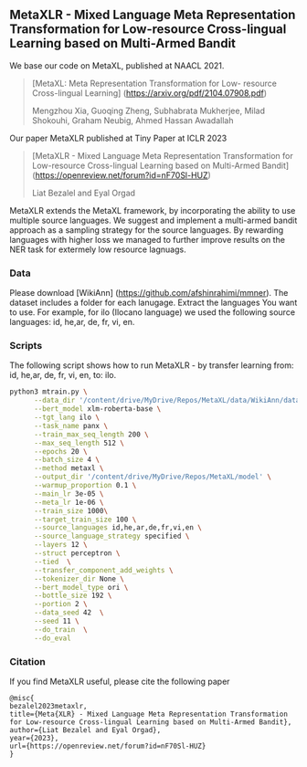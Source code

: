 ## MetaXLR - Mixed Language Meta Representation Transformation for Low-resource Cross-lingual Learning based on Multi-Armed Bandit

We base our code on MetaXL, published at NAACL 2021. 
> [MetaXL: Meta Representation Transformation for Low- resource Cross-lingual Learning] (https://arxiv.org/pdf/2104.07908.pdf)
> 
> Mengzhou Xia, Guoqing Zheng, Subhabrata Mukherjee, Milad Shokouhi, Graham Neubig, Ahmed Hassan Awadallah  

Our paper MetaXLR published at Tiny Paper at ICLR 2023
> [MetaXLR - Mixed Language Meta Representation Transformation for Low-resource Cross-lingual Learning based on Multi-Armed Bandit] (https://openreview.net/forum?id=nF70Sl-HUZ)
> 
> Liat Bezalel and Eyal Orgad

MetaXLR extends the MetaXL framework, by incorporating the ability to use multiple source languages. We suggest and implement a multi-armed bandit approach as a sampling strategy for the source languages. By rewarding languages with higher loss we managed to further improve results on the NER task for extermely low resource lagnuags.

### Data
Please download [WikiAnn] (https://github.com/afshinrahimi/mmner). The dataset includes a folder for each lanugage. Extract the languages You want to use. For example, for ilo (Ilocano language) we used the following source languages: id, he,ar, de, fr, vi, en.

### Scripts

The following script shows how to run MetaXLR - by transfer learning from: id, he,ar, de, fr, vi, en, to: ilo. 

```bash
python3 mtrain.py \
      --data_dir '/content/drive/MyDrive/Repos/MetaXL/data/WikiAnn/data' \
      --bert_model xlm-roberta-base \
      --tgt_lang ilo \
      --task_name panx \
      --train_max_seq_length 200 \
      --max_seq_length 512 \
      --epochs 20 \
      --batch_size 4 \
      --method metaxl \
      --output_dir '/content/drive/MyDrive/Repos/MetaXL/model' \
      --warmup_proportion 0.1 \
      --main_lr 3e-05 \
      --meta_lr 1e-06 \
      --train_size 1000\
      --target_train_size 100 \
      --source_languages id,he,ar,de,fr,vi,en \
      --source_language_strategy specified \
      --layers 12 \
      --struct perceptron \
      --tied  \
      --transfer_component_add_weights \
      --tokenizer_dir None \
      --bert_model_type ori \
      --bottle_size 192 \
      --portion 2 \
      --data_seed 42  \
      --seed 11 \
      --do_train  \
      --do_eval 

```

### Citation

If you find MetaXLR useful, please cite the following paper

```
@misc{
bezalel2023metaxlr,
title={Meta{XLR} - Mixed Language Meta Representation Transformation for Low-resource Cross-lingual Learning based on Multi-Armed Bandit},
author={Liat Bezalel and Eyal Orgad},
year={2023},
url={https://openreview.net/forum?id=nF70Sl-HUZ}
}
```

	

